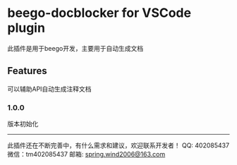 # beego-docblocker for VSCode plugin

此插件是用于beego开发，主要用于自动生成文档

## Features
可以辅助API自动生成注释文档


### 1.0.0

版本初始化


-----------------------------------------------------------------------------------------------------------
此插件还在不断完善中，有什么需求和建议，欢迎联系开发者！
QQ: 402085437  微信：tm402085437 邮箱: spring.wind2006@163.com
